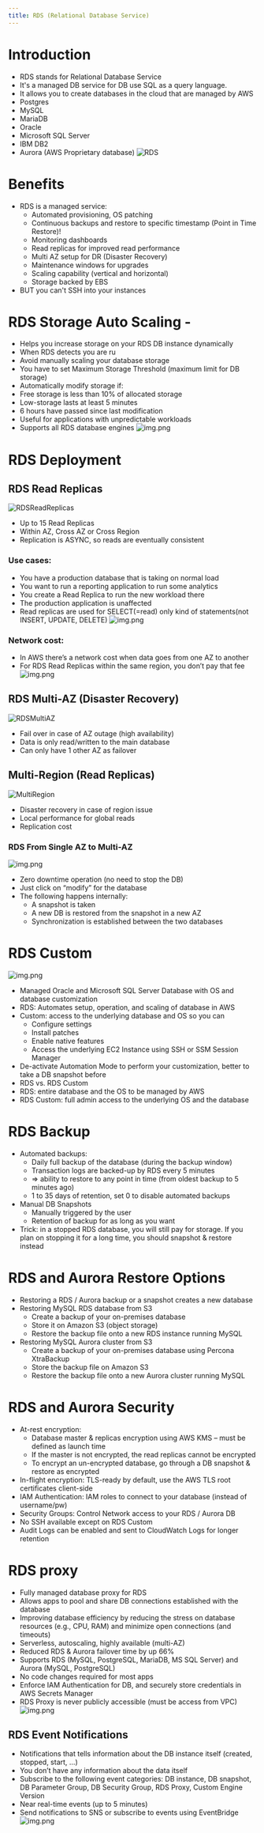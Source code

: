 ```yaml
---
title: RDS (Relational Database Service)
---
```


# Introduction
- RDS stands for Relational Database Service
- It's a managed DB service for DB use SQL as a query language.
- It allows you to create databases in the cloud that are managed by AWS
- Postgres
- MySQL
- MariaDB
- Oracle
- Microsoft SQL Server
- IBM DB2
- Aurora (AWS Proprietary database)
![RDS](./RDS.png)

# Benefits
- RDS is a managed service:
  - Automated provisioning, OS patching
  - Continuous backups and restore to specific timestamp (Point in Time Restore)!
  - Monitoring dashboards
  - Read replicas for improved read performance
  - Multi AZ setup for DR (Disaster Recovery)
  - Maintenance windows for upgrades
  - Scaling capability (vertical and horizontal)
  - Storage backed by EBS
- BUT you can't SSH into your instances

# RDS Storage Auto Scaling - 
- Helps you increase storage on your RDS DB instance dynamically
- When RDS detects you are ru
- Avoid manually scaling your database storage
- You have to set Maximum Storage Threshold (maximum limit for DB storage)
- Automatically modify storage if:
- Free storage is less than 10% of allocated storage
- Low-storage lasts at least 5 minutes
- 6 hours have passed since last modification
- Useful for applications with unpredictable workloads
- Supports all RDS database engines
![img.png](RDS-auto-scaling.png)

# RDS Deployment
## RDS Read Replicas
![RDSReadReplicas](./Read-Replica.png)
- Up to 15 Read Replicas
- Within AZ, Cross AZ or Cross Region
- Replication is ASYNC, so reads are eventually consistent
### Use cases:
- You have a production database that is taking on normal load
- You want to run a reporting application to run some analytics
- You create a Read Replica to run the new workload there
- The production application is unaffected
- Read replicas are used for SELECT(=read) only kind of statements(not INSERT, UPDATE, DELETE)
![img.png](read-replicas.png)
### Network cost:
- In AWS there’s a network cost when data goes from one AZ to another
- For RDS Read Replicas within the same region, you don’t pay that fee
![img.png](Network-cost.png)

## RDS Multi-AZ (Disaster Recovery)
![RDSMultiAZ](./Multi-AZ.png)
- Fail over in case of AZ outage (high availability)
- Data is only read/written to the main database
- Can only have 1 other AZ as failover

## Multi-Region (Read Replicas)
![MultiRegion](./Multi-Region.png)
- Disaster recovery in case of region issue
- Local performance for global reads
- Replication cost

### RDS From Single AZ to Multi-AZ
![img.png](RDS-detail.png)
- Zero downtime operation (no need to stop the DB)
- Just click on “modify” for the database
- The following happens internally:
  - A snapshot is taken
  - A new DB is restored from the snapshot in a new AZ
  - Synchronization is established between the two databases

# RDS Custom
![img.png](RDS-custom.png)
- Managed Oracle and Microsoft SQL Server Database with OS and database customization
- RDS: Automates setup, operation, and scaling of database in AWS
- Custom: access to the underlying database and OS so you can
  - Configure settings
  - Install patches
  - Enable native features
  - Access the underlying EC2 Instance using SSH or SSM Session Manager
- De-activate Automation Mode to perform your customization, better to take a DB snapshot before
- RDS vs. RDS Custom
- RDS: entire database and the OS to be managed by AWS
- RDS Custom: full admin access to the underlying OS and the database

# RDS Backup
- Automated backups:
  - Daily full backup of the database (during the backup window)
  - Transaction logs are backed-up by RDS every 5 minutes
  - => ability to restore to any point in time (from oldest backup to 5 minutes ago)
  - 1 to 35 days of retention, set 0 to disable automated backups
- Manual DB Snapshots
  - Manually triggered by the user
  - Retention of backup for as long as you want
- Trick: in a stopped RDS database, you will still pay for storage. If you plan on stopping it for a long time, you should snapshot & restore instead

# RDS and Aurora Restore Options
- Restoring a RDS / Aurora backup or a snapshot creates a new database
- Restoring MySQL RDS database from S3
  - Create a backup of your on-premises database
  - Store it on Amazon S3 (object storage)
  - Restore the backup file onto a new RDS instance running MySQL
- Restoring MySQL Aurora cluster from S3
  - Create a backup of your on-premises database using Percona XtraBackup
  - Store the backup file on Amazon S3
  - Restore the backup file onto a new Aurora cluster running MySQL

# RDS and Aurora Security
- At-rest encryption:
  - Database master & replicas encryption using AWS KMS – must be defined as launch time
  - If the master is not encrypted, the read replicas cannot be encrypted
  - To encrypt an un-encrypted database, go through a DB snapshot & restore as encrypted
- In-flight encryption: TLS-ready by default, use the AWS TLS root certificates client-side
- IAM Authentication: IAM roles to connect to your database (instead of username/pw)
- Security Groups: Control Network access to your RDS / Aurora DB
- No SSH available except on RDS Custom
- Audit Logs can be enabled and sent to CloudWatch Logs for longer retention

# RDS proxy
- Fully managed database proxy for RDS
- Allows apps to pool and share DB connections established with the database
- Improving database efficiency by reducing the stress on database resources (e.g., CPU, RAM) and minimize open connections (and timeouts)
- Serverless, autoscaling, highly available (multi-AZ)
- Reduced RDS & Aurora failover time by up 66%
- Supports RDS (MySQL, PostgreSQL, MariaDB, MS SQL Server) and Aurora (MySQL, PostgreSQL)
- No code changes required for most apps
- Enforce IAM Authentication for DB, and securely store credentials in AWS Secrets Manager
- RDS Proxy is never publicly accessible (must be access from VPC)
![img.png](RDS-proxy.png)

## RDS Event Notifications
- Notifications that tells information about the DB instance itself (created, stopped, start, …)
- You don’t have any information about the data itself
- Subscribe to the following event categories: DB instance, DB snapshot, DB Parameter Group, DB Security Group, RDS Proxy, Custom Engine Version
- Near real-time events (up to 5 minutes)
- Send notifications to SNS or subscribe to events using EventBridge
![img.png](RDS-notification.png)

